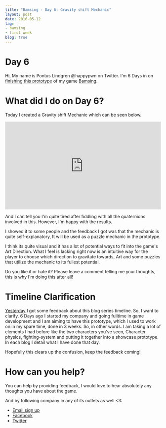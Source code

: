 ```yaml
---
title: "Bamsing - Day 6: Gravity shift Mechanic"
layout: post
date: 2016-05-12
tag:
- bamsing
- first week
blog: true
---
```

# Day 6
Hi, My name is Pontus Lindgren @happypwn on Twitter.
I'm 6 Days in on [finishing this prototype](/bamsing-prototype) of my game [Bamsing](http://bamsing.com).



# What did I do on Day 6?
Today I created a Gravity shift Mechanic which can be seen below.

<div style='position:relative;padding-bottom:calc(100% / 1.78)'><iframe src='https://gfycat.com/ifr/HelplessFriendlyFlies' frameborder='0' scrolling='no' width='100%' height='100%' style='position:absolute;top:0;left:0;' allowfullscreen></iframe></div>

And I can tell you I'm quite tired after fiddling with all the quaternions involved in this. However, I'm happy with the results.

I showed it to some people and the feedback I got was that the mechanic is quite self-explanatory, It will be used as a puzzle mechanic in the prototype.

I think its quite visual and it has a lot of potential ways to fit into the game's Art Direction. What I feel is lacking right now is an intuitive way for the player to choose
which direction to gravitate towards, Art and some puzzles that utilize the mechanic to its fullest potential.

Do you like it or hate it? Please leave a comment telling me your thoughts, this is why I'm doing this after all!

# Timeline Clarification
[Yesterday](/bamsing-day-5/) I got some feedback about this blog series timeline. So, I want to clarify.
6 Days ago I started my company and going fulltime in game development and I am aiming to have this prototype, which I used to work on in my spare time, done in 3 weeks.
So, in other words. I am taking a lot of elements I had before like the two characters you've seen, Character physics, fighting-system and putting it together into a showcase prototype.
In each blog I detail what I have done that day.

Hopefully this clears up the confusion, keep the feedback coming!

# How can you help?
You can help by providing feedback, I would love to hear absolutely any thoughts you have about the game.

And by following company in any of its outlets as well <3:

 - [Email sign up](http://eepurl.com/b0UUhj)
 - [Facebook](http://Facebook.com/kirikorostudios)
 - [Twitter](http://twitter.com/happypwn)
